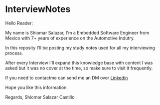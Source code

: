 # InterviewNotes

Hello Reader:

My name is Shiomar Salazar, I'm a Embedded Software Engineer from Mexico with 7+ years of experience on the Automotive Indutry.

In this reposity I'll be posting my study notes used for all my interviewing process.

After every Interview I'll expand this knowledge base with content I was asked but it was no cover at the time, so make sure to visit it frequently.

If you need to contactme can send me an DM over [Linkedin](https://www.linkedin.com/in/shiomarsalazar/)

Hope you like this information.

Regards,
Shiomar Salazar Castillo